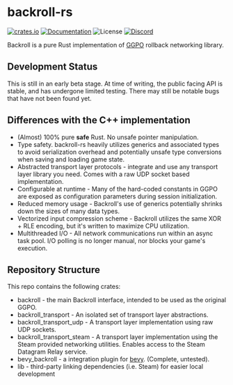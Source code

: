# backroll-rs

[![crates.io](https://img.shields.io/crates/v/backroll.svg)](https://crates.io/crates/backroll)
[![Documentation](https://docs.rs/backroll/badge.svg)](https://docs.rs/backroll)
![License](https://img.shields.io/crates/l/backroll)
[![Discord](https://img.shields.io/discord/151219753434742784.svg?label=&logo=discord&logoColor=ffffff&color=7389D8&labelColor=6A7EC2)](https://discord.gg/VuZhs9V)

Backroll is a pure Rust implementation of [GGPO](https://www.ggpo.net/)
rollback networking library.

## Development Status
This is still in an early beta stage. At time of writing, the public facing API 
is stable, and has undergone limited testing. There may still be notable bugs
that have not been found yet.

## Differences with the C++ implementation

 * (Almost) 100% pure **safe** Rust. No unsafe pointer manipulation.
 * Type safety. backroll-rs heavily utilizes generics and associated types to 
   avoid serialization overhead and potentially unsafe type conversions when 
   saving and loading game state.
 * Abstracted transport layer protocols - integrate and use any transport layer
   library you need. Comes with a raw UDP socket based implementation.
 * Configurable at runtime - Many of the hard-coded constants in GGPO are exposed
   as configuration parameters during session initialization.
 * Reduced memory usage - Backroll's use of generics potentially shrinks down
   the sizes of many data types.
 * Vectorized input compression scheme - Backroll utilizes the same XOR + RLE
   encoding, but it's written to maximize CPU utilization.
 * Multithreaded I/O - All network communications run within an async task pool.
   I/O polling is no longer manual, nor blocks your game's execution.

## Repository Structure
This repo contains the following crates:

 * backroll - the main Backroll interface, intended to be used as the original
   GGPO.
 * backroll\_transport - An isolated set of transport layer abstractions. 
 * backroll\_transport\_udp - A transport layer implementation using raw UDP
   sockets. 
 * backroll\_transport\_steam - A transport layer implementation using the 
   Steam provided networking utilities. Enables access to the Steam Datagram
   Relay service.
 * bevy\_backroll - a integration plugin for [bevy](https://bevyengine.org/).
   (Complete, untested).
 * lib - third-party linking dependencies (i.e. Steam) for easier local 
   development